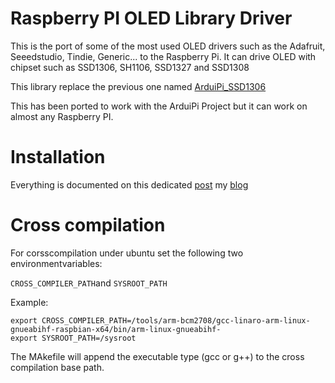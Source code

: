 Raspberry PI OLED Library Driver
================================

This is the port of some of the most used OLED drivers such as the Adafruit, Seeedstudio, Tindie, Generic... to
the Raspberry Pi. It can drive OLED with chipset such as SSD1306, SH1106, SSD1327 and SSD1308

This library replace the previous one named [ArduiPi_SSD1306][1]

This has been ported to work with the ArduiPi Project but it can work on almost any Raspberry PI.


Installation
============

Everything is documented on this dedicated [post][2] my [blog][3]


[1]: https://github.com/hallard/ArduiPi_SSD1306
[2]: http://hallard.me/adafruit-oled-display-driver-for-pi/
[3]: https://hallard.me

Cross compilation
=================

For corsscompilation under ubuntu set the following two environmentvariables:

``` CROSS_COMPILER_PATH ```and ```SYSROOT_PATH```

Example:
```
export CROSS_COMPILER_PATH=/tools/arm-bcm2708/gcc-linaro-arm-linux-gnueabihf-raspbian-x64/bin/arm-linux-gnueabihf-
export SYSROOT_PATH=/sysroot
```
The MAkefile will append the executable type (gcc or g++) to the cross compilation base path.